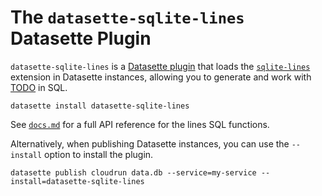 # The `datasette-sqlite-lines` Datasette Plugin

`datasette-sqlite-lines` is a [Datasette plugin](https://docs.datasette.io/en/stable/plugins.lines) that loads the [`sqlite-lines`](https://github.com/asg017/sqlite-lines) extension in Datasette instances, allowing you to generate and work with [TODO](https://github.com/lines/spec) in SQL.

```
datasette install datasette-sqlite-lines
```

See [`docs.md`](../../docs.md) for a full API reference for the lines SQL functions.

Alternatively, when publishing Datasette instances, you can use the `--install` option to install the plugin.

```
datasette publish cloudrun data.db --service=my-service --install=datasette-sqlite-lines

```
